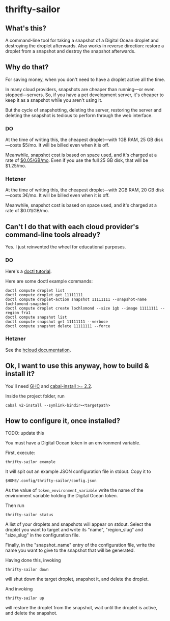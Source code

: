 # thrifty-sailor

## What's this?

A command-line tool for taking a snapshot of a Digital Ocean droplet and
destroying the droplet afterwards. Also works in reverse direction: restore a
droplet from a snapshot and destroy the snapshot afterwards.

## Why do that?

For saving money, when you don't need to have a droplet active all the time.

In many cloud providers, snapshots are cheaper than running—or even
stopped—servers. So, if you have a pet development server, it's cheaper to keep
it as a snapshot while you aren't using it.

But the cycle of snapshotting, deleting the server, restoring the server and
deleting the snapshot is tedious to perform through the web interface.

### DO

At the time of writing this, the cheapest droplet—with 1GB RAM, 25 GB
disk—costs $5/mo. It will be billed even when it is off.

Meanwhile, snapshot cost is based on space used, and it's charged at a rate of
[$0.05/GB/mo](https://www.digitalocean.com/community/questions/a-snapshot-will-be-full-charged-when-created-or-will-be-per-hour-like-other-services).
Even if you use the full 25 GB disk, that will be $1.25/mo.

### Hetzner

At the time of writing this, the cheapest droplet—with 2GB RAM, 20 GB disk—costs
3€/mo. It will be billed even when it is off.

Meanwhile, snapshot cost is based on space used, and it's charged at a rate of
$0.01/GB/mo.

## Can't I do that with each cloud provider's command-line tools already?

Yes. I just reinvented the wheel for educational purposes.

### DO

Here's a [doctl tutorial](https://www.digitalocean.com/community/tutorials/how-to-use-doctl-the-official-digitalocean-command-line-client).

Here are some doctl example commands:

    doctl compute droplet list
    doctl compute droplet get 11111111
    doctl compute droplet-action snapshot 11111111 --snapshot-name lochlomond-snapshot
    doctl compute droplet create lochlomond --size 1gb --image 11111111 --region fra1
    doctl compute snapshot list
    doctl compute snapshot get 11111111 --verbose
    doctl compute snapshot delete 11111111 --force

### Hetzner

See the [hcloud documentation](https://github.com/hetznercloud/cli).

## Ok, I want to use this anyway, how to build & install it?

You'll need [GHC](https://www.haskell.org/ghc/download.html) and [cabal-install >= 2.2](https://www.haskell.org/cabal/download.html).

Inside the project folder, run

    cabal v2-install --symlink-bindir=<targetpath>

## How to configure it, once installed?

TODO: update this

You must have a Digital Ocean token in an environment variable.

First, execute:

    thrifty-sailor example

It will spit out an example JSON configuration file in stdout. Copy it to 

    $HOME/.config/thrifty-sailor/config.json 
    
As the value of `token_environment_variable` write the name of the environment
variable holding the Digital Ocean token.

Then run

    thrifty-sailor status

A list of your droplets and snapshots will appear on stdout. Select the droplet
you want to target and write its "name", "region_slug" and "size_slug" in the
configuration file.

Finally, in the "snapshot_name" entry of the configuration file, write the name
you want to give to the snapshot that will be generated.

Having done this, invoking

    thrifty-sailor down

will shut down the target droplet, snapshot it, and delete the droplet.

And invoking

    thrifty-sailor up 

will restore the droplet from the snapshot, wait until the droplet is active,
and delete the snapshot.

